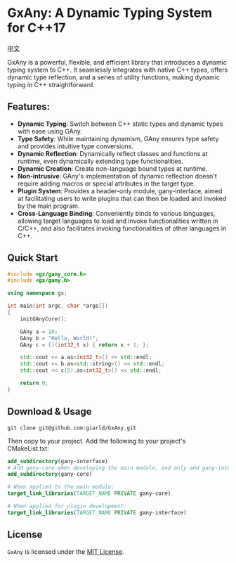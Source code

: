 # GxAny: A Dynamic Typing System for C++17
[中文](README-zh.md)

GxAny is a powerful, flexible, and efficient library that introduces a dynamic typing system to C++. It seamlessly integrates with native C++ types, offers dynamic type reflection, and a series of utility functions, making dynamic typing in C++ straightforward.

## Features:
- **Dynamic Typing**: Switch between C++ static types and dynamic types with ease using GAny.
- **Type Safety**: While maintaining dynamism, GAny ensures type safety and provides intuitive type conversions.
- **Dynamic Reflection**: Dynamically reflect classes and functions at runtime, even dynamically extending type functionalities.
- **Dynamic Creation**: Create non-language bound types at runtime.
- **Non-intrusive**: GAny's implementation of dynamic reflection doesn't require adding macros or special attributes in the target type.
- **Plugin System**: Provides a header-only module, gany-interface, aimed at facilitating users to write plugins that can then be loaded and invoked by the main program.
- **Cross-Language Binding**: Conveniently binds to various languages, allowing target languages to load and invoke functionalities written in C/C++, and also facilitates invoking functionalities of other languages in C++.

## Quick Start
```cpp
#include <gx/gany_core.h>
#include <gx/gany.h>

using namespace gx;

int main(int argc, char *args[])
{
    initGAnyCore();

    GAny a = 10;
    GAny b = "Hello, World!";
    GAny c = [](int32_t x) { return x + 1; };

    std::cout << a.as<int32_t>() << std::endl;
    std::cout << b.as<std::string>() << std::endl;
    std::cout << c(5).as<int32_t>() << std::endl;

    return 0;
}
```

## Download & Usage
```shell
git clone git@github.com:giarld/GxAny.git
```
Then copy to your project. Add the following to your project's CMakeList.txt:
```cmake
add_subdirectory(gany-interface)
# Add gany-core when developing the main module, and only add gany-interface when developing plugins.
add_subdirectory(gany-core)

# When applied to the main module:
target_link_libraries(TARGET_NAME PRIVATE gany-core)

# When applied for plugin development:
target_link_libraries(TARGET_NAME PRIVATE gany-interface)
```

## License
`GxAny` is licensed under the [MIT License](LICENSE.txt).
